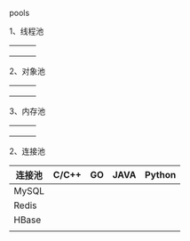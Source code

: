 pools

1、线程池

|      |      |      |
| ---- | ---- | ---- |
|      |      |      |
|      |      |      |
|      |      |      |

2、对象池

|      |      |      |
| ---- | ---- | ---- |
|      |      |      |
|      |      |      |
|      |      |      |

3、内存池

|      |      |      |
| ---- | ---- | ---- |
|      |      |      |
|      |      |      |
|      |      |      |

2、连接池

| 连接池 | C/C++ | GO   | JAVA | Python |
| ------ | ----- | ---- | ---- | ------ |
| MySQL  |       |      |      |        |
| Redis  |       |      |      |        |
| HBase  |       |      |      |        |
|        |       |      |      |        |





